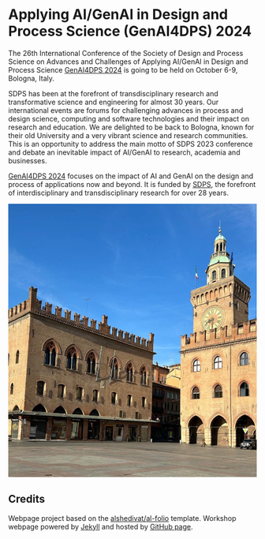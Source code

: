 # Applying AI/GenAI in Design and Process Science (GenAI4DPS) 2024 

The 26th International Conference of the Society of Design and Process Science on Advances and Challenges of Applying AI/GenAI in Design and Process Science [GenAI4DPS 2024](https://genai4dps.github.io/advances-challenges) is going to be held on October 6-9, Bologna, Italy. 

SDPS has been at the forefront of transdisciplinary research and transformative science and engineering for almost 30 years.  Our international events are forums for challenging  advances in process and design science, computing and software technologies and their impact on research and education.  We are delighted to be back to Bologna, known for their old University and a very vibrant science and research communities.  This is an opportunity to address the main motto of SDPS 2023 conference and debate an inevitable impact of AI/GenAI to research, academia and businesses.

[GenAI4DPS 2024](https://genai4dps.github.io/advances-challenges) focuses on the impact of AI and GenAI on the design and process of applications now and beyond. It is funded by [SDPS](https://www.sdpsnet.org/sdps/), the forefront of interdisciplinary and transdisciplinary research for over 28 years. 

![Maggiore Square in Bologna, Italy](./images/NewVersion.jpg)

## Credits

Webpage project based on the [alshedivat/al-folio](https://github.com/alshedivat/al-folio) template.
Workshop webpage powered by [Jekyll](https://jekyllrb.com/) and hosted by [GitHub page](https://pages.github.com).


